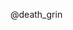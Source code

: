 <!-- - 👋 Hi, I’m @death-grin -->
@death_grin

<!---
death-grin/death-grin is a ✨ special ✨ repository because its `README.md` (this file) appears on your GitHub profile.
You can click the Preview link to take a look at your changes.
--->
